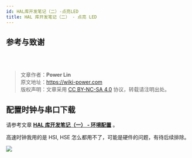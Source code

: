 ```yaml
---
id: HAL库开发笔记（二）-点亮LED
title: HAL 库开发笔记（二） - 点亮 LED
---
```


## 参考与致谢 

<br />

<br />

> 文章作者：**Power Lin**  
> 原文地址：<https://wiki-power.com>  
> 版权声明：文章采用 [CC BY-NC-SA 4.0](https://creativecommons.org/licenses/by/4.0/deed.zh) 协议，转载请注明出处。

## 配置时钟与串口下载

请参考文章 [**HAL 库开发笔记（一） - 环境配置**](https://wiki-power.com/HAL%E5%BA%93%E5%BC%80%E5%8F%91%E7%AC%94%E8%AE%B0%EF%BC%88%E4%B8%80%EF%BC%89-%E7%8E%AF%E5%A2%83%E9%85%8D%E7%BD%AE#%E9%A1%B9%E7%9B%AE%E7%9A%84%E9%85%8D%E7%BD%AE) 。

高速时钟我用的是 HSI, HSE 怎么都用不了，可能是硬件的问题，有待后续排除。

![](https://wiki-media-1253965369.cos.ap-guangzhou.myqcloud.com/img/20210205145831.png)


